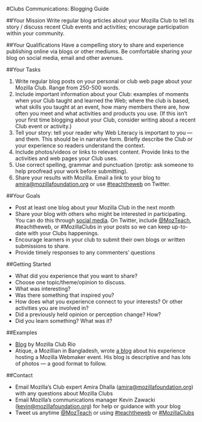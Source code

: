 #Clubs Communications: Blogging Guide

##Your Mission
Write regular blog articles about your Mozilla Club to tell its story / discuss recent Club events and activities; encourage participation within your community.

##Your Qualifications
Have a compelling story to share and experience publishing online via blogs or other mediums. Be comfortable sharing your blog on social media, email and other avenues.

##Your Tasks
1. Write regular blog posts on your personal or club web page about your Mozilla Club. Range from 250-500 words.
2. Include important information about your Club: examples of moments when your Club taught and learned the Web; where the club is based, what skills you taught at an event, how many members there are, how often you meet and what activities and products you use. (If this isn’t your first time blogging about your Club, consider writing about a recent Club event or activity.) 
3. Tell your story: tell your reader why Web Literacy is important to you — and them. This should be in narrative form. Briefly describe the Club or your experience so readers understand the context. 
4. Include photos/videos or links to relevant content. Provide links to the activities and web pages your Club uses.
5. Use correct spelling, grammar and punctuation (protip: ask someone to help proofread your work before submitting).
6. Share your results with Mozilla. Email a link to your blog to amira@mozillafoundation.org or use [#teachtheweb](https://twitter.com/search?src=typd&q=%23teachtheweb) on Twitter.

##Your Goals
* Post at least one blog about your Mozilla Club in the next month
* Share your blog with others who might be interested in participating. You can do this through [social media](https://docs.google.com/document/d/1UIukayevaotjBNtn_sRO3ozPPvlrghFs6mGbHjhTCs0/edit). On Twitter, include [@MozTeach](https://twitter.com/mozteach), #teachtheweb, or #MozillaClubs in your posts so we can keep up-to-date with your Clubs happenings.
* Encourage learners in your club to submit their own blogs or written submissions to share. 
* Provide timely responses to any commenters’ questions

##Getting Started
* What did you experience that you want to share?
* Choose one topic/theme/opinion to discuss.
* What was interesting?
* Was there something that inspired you?
* How does what you experience connect to your interests? Or other activities you are involved in?
* Did a previously held opinion or perception change? How?
* Did you learn something? What was it?

##Examples
* [Blog](http://riomozillaclub.org/) by Mozilla Club Rio
* Atique, a Mozillian in Bangladesh, wrote [a blog](http://atiqueahmedziad.github.io/2015/Webmaker-app-for-android-ndc/) about his experience hosting a Mozilla Webmaker event. His blog is descriptive and has lots of photos — a good format to follow.

##Contact
* Email Mozilla’s Club expert Amira Dhalla (amira@mozillafoundation.org) with any questions about Mozilla Clubs 
* Email Mozilla’s communications manager Kevin Zawacki (kevin@mozillafoundation.org) for help or guidance with your blog
* Tweet us anytime [@MozTeach](https://twitter.com/mozteach) or using [#teachtheweb](https://twitter.com/search?src=typd&q=%23teachtheweb) or [#MozillaClubs](https://twitter.com/search?src=typd&q=%23mozillaclubs)
